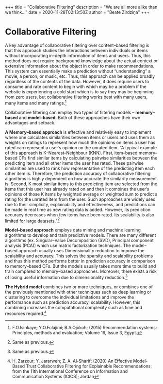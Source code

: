 +++
title = "Collaborative Filtering"
description = "We are all more alike than we think..."
date = 2020-11-28T02:13:50Z
author = "Beate Zirdziņa"
+++

# Collaborative Filtering

A key advantage of collaborative filtering over content–based filtering is that this approach
studies the interactions between individuals or items without incorporating in–depth information of items
and users. Thus, this method does not require background knowledge about the actual context or
extensive information about the object in order to make recommendations. This system can essentially
make a prediction without “understanding” a movie, a person, or music, etc. Thus, this approach can be
applied broadly regardless of the contents of the data. However, it does require users to consume and
rate content to begin with which may be a problem if the website is experiencing a cold start which is to
say they may be beginning from zero users, but collaborative filtering works best with many users, many
items and many ratings.[^1]

Collaborative filtering can employ two types of filtering models – **memory–based** and **model–based**. Both of these approaches have their own advantages and setback.

**A Memory–based approach** is effective and relatively easy to implement where one calculates
similarities between items or users and uses them as weights on ratings to represent how much the
opinions on items a user has rated can represent a user’s opinion on the unrated item. “A typical example
of this approach is K–Nearest–Neighbour (KNN). First, item–based memory–based CFs find similar
items by calculating pairwise similarities between the predicting item and all other items the user has
rated. These pairwise similarities are used to rank how representative of the predicting item each other
item is. Therefore, the prediction accuracy of collaborative filtering algorithms is highly dependent on
how accurate the similarity measurement is. Second, K most similar items to this predicting item are
selected from the items that this user has already rated on and then it combines the user’s opinions of
those K items by weighted average or weighted sum to predict a rating for the unrated item from the
user. Such approaches are widely used due to their simplicity, explainability and effectiveness, and
predictions can be made in real time as new rating data is added. However, its prediction accuracy
decreases when few items have been rated. Its scalability is also limited for large datasets.”[^2]

**Model–based approach** employs data mining and machine learning algorithms to develop and
train predictive models. There are many different algorithms (ex. Singular–Value Decomposition
(SVD), Principal component analysis (PCA)) which use matrix factorization techniques. The model–
based approach usually uses Dimensionality reduction to improve the scalability and accuracy. This
solves the sparsity and scalability problems and thus this method performs better in prediction accuracy
in comparison to memory–based CFs. But the models usually takes more time to build and train compared to memory–based approaches. Moreover, there exists a risk of losing useful information due
to dimensionality reduction.[^3]

**The Hybrid model** combines two or more techniques, or combines one of the previously
mentioned with other techniques such as deep learning or clustering to overcome the individual
limitations and improve the performance such as prediction accuracy, scalability. However, this
combining increases the computational complexity such as time and resources required.[^4]



[^1]:F.O.Isinkaye; Y.O.Folajimi; B.A.Ojokoh; (2015) Recommendation systems: Principles, methods and evaluation;
Volume 16, Issue 3, Egypt.
[^2]:Same as previous.
[^3]:Same as previous.
[^4]:H. Zarzour; Y. Jararweh; Z. A. Al-Sharif; (2020) An Effective Model-Based Trust Collaborative Filtering for
Explainable Recommendations; from the 11th International Conference on Information and Communication Systems
(ICICS); Jordan
